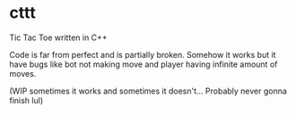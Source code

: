 # cttt
Tic Tac Toe written in C++

Code is far from perfect and is partially broken.
Somehow it works but it have bugs like bot not making move and player having infinite amount of moves.

(WIP sometimes it works and sometimes it doesn't... Probably never gonna finish lul)
